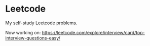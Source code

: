# Leetcode
My self-study Leetcode problems.

Now working on: https://leetcode.com/explore/interview/card/top-interview-questions-easy/
